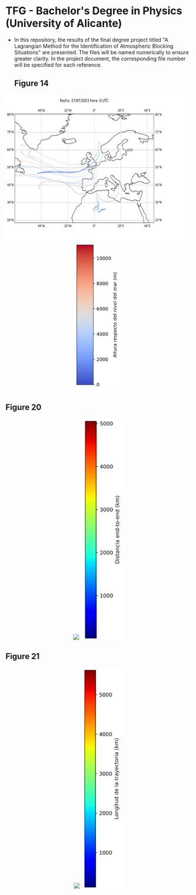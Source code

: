# TFG - Bachelor's Degree in Physics (University of Alicante)

- In this repository, the results of the final degree project titled "A Lagrangian Method for the Identification of Atmospheric Blocking Situations" are presented. The files will be named numerically to ensure greater clarity. In the project document, the corresponding file number will be specified for each reference.


  ## Figure 14
<p align="center">
  <img src="https://github.com/JuanManuelRM7/tfg/raw/main/gifs/traj_25E.gif" height="400">
  <img src="https://github.com/JuanManuelRM7/tfg/raw/main/gifs_barras/barra_traj_25E.png" height="400">
</p>

 ## Figure 20
 <p align="center">
  <img src="https://github.com/JuanManuelRM7/tfg/raw/main/gifs/Figura_20_animada.gif" height="600">
  <img src="https://github.com/JuanManuelRM7/tfg/raw/main/gifs_barras/barra_20.png" height="600">
</p>
  
  
 ## Figure 21
 <p align="center">
  <img src="https://github.com/JuanManuelRM7/tfg/raw/main/gifs/Figura_21_animada.gif" height="600">
  <img src="https://github.com/JuanManuelRM7/tfg/raw/main/gifs_barras/barra_21.png" height="600">
</p>
